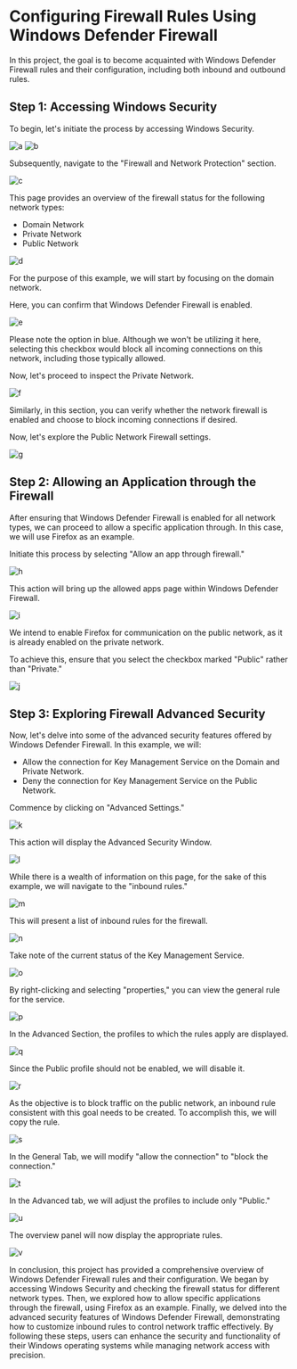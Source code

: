 # Configuring Firewall Rules Using Windows Defender Firewall

In this project, the goal is to become acquainted with Windows Defender Firewall rules and their configuration, including both inbound and outbound rules.

## Step 1: Accessing Windows Security

To begin, let's initiate the process by accessing Windows Security. 

![a](https://github.com/wjbuttoniv/Windows-Defender-Firewall/blob/main/Windows-Defender-Firewall/Pasted%20image%2020231031111813.png?raw=true)
![b](https://github.com/wjbuttoniv/Windows-Defender-Firewall/blob/main/Windows-Defender-Firewall/Pasted%20image%2020231031111835.png?raw=true)

Subsequently, navigate to the "Firewall and Network Protection" section.

![c](https://github.com/wjbuttoniv/Windows-Defender-Firewall/blob/main/Windows-Defender-Firewall/Pasted%20image%2020231031111924.png?raw=true)

This page provides an overview of the firewall status for the following network types:
- Domain Network
- Private Network
- Public Network

![d](https://github.com/wjbuttoniv/Windows-Defender-Firewall/blob/main/Windows-Defender-Firewall/Pasted%20image%2020231031112122.png?raw=true)

For the purpose of this example, we will start by focusing on the domain network.

Here, you can confirm that Windows Defender Firewall is enabled.

![e](https://github.com/wjbuttoniv/Windows-Defender-Firewall/blob/main/Windows-Defender-Firewall/Pasted%20image%2020231031112349.png?raw=true)

Please note the option in blue. Although we won't be utilizing it here, selecting this checkbox would block all incoming connections on this network, including those typically allowed.

Now, let's proceed to inspect the Private Network.

![f](https://github.com/wjbuttoniv/Windows-Defender-Firewall/blob/main/Windows-Defender-Firewall/Pasted%20image%2020231031112547.png?raw=true)

Similarly, in this section, you can verify whether the network firewall is enabled and choose to block incoming connections if desired.

Now, let's explore the Public Network Firewall settings.

![g](https://github.com/wjbuttoniv/Windows-Defender-Firewall/blob/main/Windows-Defender-Firewall/Pasted%20image%2020231031112741.png?raw=true)

## Step 2: Allowing an Application through the Firewall

After ensuring that Windows Defender Firewall is enabled for all network types, we can proceed to allow a specific application through. In this case, we will use Firefox as an example.

Initiate this process by selecting "Allow an app through firewall."

![h](https://github.com/wjbuttoniv/Windows-Defender-Firewall/blob/main/Windows-Defender-Firewall/Pasted%20image%2020231031113016.png?raw=true)

This action will bring up the allowed apps page within Windows Defender Firewall.

![i](https://github.com/wjbuttoniv/Windows-Defender-Firewall/blob/main/Windows-Defender-Firewall/Pasted%20image%2020231031113059.png?raw=true)

We intend to enable Firefox for communication on the public network, as it is already enabled on the private network.

To achieve this, ensure that you select the checkbox marked "Public" rather than "Private."

![j](https://github.com/wjbuttoniv/Windows-Defender-Firewall/blob/main/Windows-Defender-Firewall/Pasted%20image%2020231031113303.png?raw=true)

## Step 3: Exploring Firewall Advanced Security

Now, let's delve into some of the advanced security features offered by Windows Defender Firewall. In this example, we will:

- Allow the connection for Key Management Service on the Domain and Private Network.
- Deny the connection for Key Management Service on the Public Network.

Commence by clicking on "Advanced Settings."

![k](https://github.com/wjbuttoniv/Windows-Defender-Firewall/blob/main/Windows-Defender-Firewall/Pasted%20image%2020231031113629.png?raw=true)

This action will display the Advanced Security Window.

![l](https://github.com/wjbuttoniv/Windows-Defender-Firewall/blob/main/Windows-Defender-Firewall/Pasted%20image%2020231031113749.png?raw=true)

While there is a wealth of information on this page, for the sake of this example, we will navigate to the "inbound rules."

![m](https://github.com/wjbuttoniv/Windows-Defender-Firewall/blob/main/Windows-Defender-Firewall/Pasted%20image%2020231031114514.png?raw=true)

This will present a list of inbound rules for the firewall.

![n](https://github.com/wjbuttoniv/Windows-Defender-Firewall/blob/main/Windows-Defender-Firewall/Pasted%20image%2020231031114902.png?raw=true)

Take note of the current status of the Key Management Service.

![o](https://github.com/wjbuttoniv/Windows-Defender-Firewall/blob/main/Windows-Defender-Firewall/Pasted%20image%2020231031115035.png?raw=true)

By right-clicking and selecting "properties," you can view the general rule for the service.

![p](https://github.com/wjbuttoniv/Windows-Defender-Firewall/blob/main/Windows-Defender-Firewall/Pasted%20image%2020231031115311.png?raw=true)

In the Advanced Section, the profiles to which the rules apply are displayed.

![q](https://github.com/wjbuttoniv/Windows-Defender-Firewall/blob/main/Windows-Defender-Firewall/Pasted%20image%2020231031115547.png?raw=true)

Since the Public profile should not be enabled, we will disable it.

![r](https://github.com/wjbuttoniv/Windows-Defender-Firewall/blob/main/Windows-Defender-Firewall/Pasted%20image%2020231031115648.png?raw=true)

As the objective is to block traffic on the public network, an inbound rule consistent with this goal needs to be created. To accomplish this, we will copy the rule.

![s](https://github.com/wjbuttoniv/Windows-Defender-Firewall/blob/main/Windows-Defender-Firewall/Pasted%20image%2020231031120308.png?raw=true)

In the General Tab, we will modify "allow the connection" to "block the connection."

![t](https://github.com/wjbuttoniv/Windows-Defender-Firewall/blob/main/Windows-Defender-Firewall/Pasted%20image%2020231031120354.png?raw=true)

In the Advanced tab, we will adjust the profiles to include only "Public."

![u](https://github.com/wjbuttoniv/Windows-Defender-Firewall/blob/main/Windows-Defender-Firewall/Pasted%20image%2020231031120450.png?raw=true)

The overview panel will now display the appropriate rules.

![v](https://github.com/wjbuttoniv/Windows-Defender-Firewall/blob/main/Windows-Defender-Firewall/Pasted%20image%2020231031120734.png?raw=true)

In conclusion, this project has provided a comprehensive overview of Windows Defender Firewall rules and their configuration. We began by accessing Windows Security and checking the firewall status for different network types. Then, we explored how to allow specific applications through the firewall, using Firefox as an example. Finally, we delved into the advanced security features of Windows Defender Firewall, demonstrating how to customize inbound rules to control network traffic effectively. By following these steps, users can enhance the security and functionality of their Windows operating systems while managing network access with precision.
